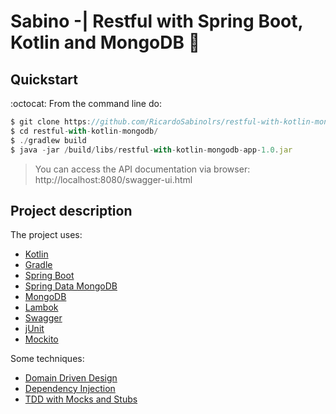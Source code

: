 # Sabino -| Restful with Spring Boot, Kotlin and MongoDB :leaves:

## Quickstart

:octocat: From the command line do:
```javascript
$ git clone https://github.com/RicardoSabinolrs/restful-with-kotlin-mongodb.git
$ cd restful-with-kotlin-mongodb/
$ ./gradlew build
$ java -jar /build/libs/restful-with-kotlin-mongodb-app-1.0.jar
```
> You can access the API documentation via browser: http://localhost:8080/swagger-ui.html

## Project description

The project uses:

- [Kotlin](https://github.com/JetBrains/kotlin)
- [Gradle](https://github.com/gradle/gradle)
- [Spring Boot](https://github.com/spring-projects/spring-framework/tree/master/spring-context)
- [Spring Data MongoDB](https://github.com/spring-projects/spring-data-mongodb)
- [MongoDB](https://www.mongodb.com/)
- [Lambok](https://github.com/rzwitserloot/lombok)
- [Swagger](https://github.com/swagger-api)
- [jUnit](https://github.com/junit-team/junit4)
- [Mockito](https://github.com/mockito/mockito)

Some techniques:
- [Domain Driven Design](https://en.wikipedia.org/wiki/Domain-driven_design)
- [Dependency Injection](https://en.wikipedia.org/wiki/Dependency_injection)
- [TDD with Mocks and Stubs](https://en.wikipedia.org/wiki/Test-driven_development)

